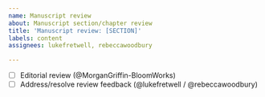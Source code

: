 ```yaml
---
name: Manuscript review
about: Manuscript section/chapter review
title: 'Manuscript review: [SECTION]'
labels: content
assignees: lukefretwell, rebeccawoodbury

---
```


- [ ] Editorial review (@MorganGriffin-BloomWorks)
- [ ] Address/resolve review feedback (@lukefretwell / @rebeccawoodbury)

